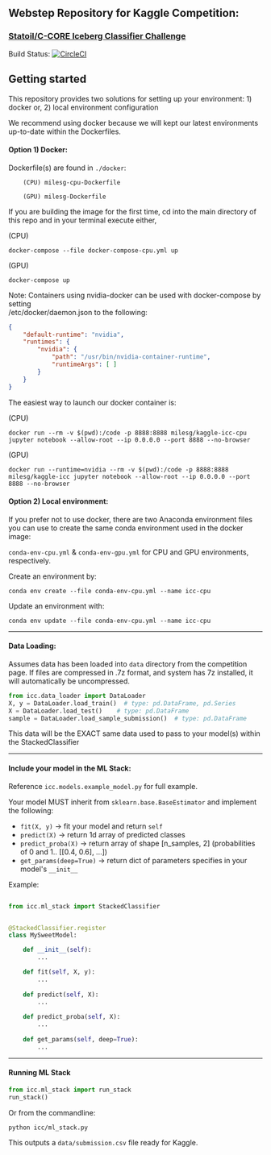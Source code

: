 ## Webstep Repository for Kaggle Competition:  
### [Statoil/C-CORE Iceberg Classifier Challenge](https://www.kaggle.com/c/statoil-iceberg-classifier-challenge)


Build Status: 
[![CircleCI](https://circleci.com/gh/milesgranger/StatoilCCoreKaggle/tree/master.svg?style=svg&circle-token=3fc7f5b381a1dd58d06545d0a1ccb71d96a96e3f)](https://circleci.com/gh/milesgranger/StatoilCCoreKaggle/tree/master)

## Getting started

This repository provides two solutions for setting up your environment: 
    1) docker or,
    2) local environment configuration

We recommend using docker because we will kept our latest environments up-to-date within the Dockerfiles.

#### Option 1) Docker:
Dockerfile(s) are found in `./docker`:

```commandline
    (CPU) milesg-cpu-Dockerfile

    (GPU) milesg-Dockerfile
```

If you are building the image for the first time, cd into the main directory of this repo and in your terminal execute either,

(CPU)
```commandline
docker-compose --file docker-compose-cpu.yml up
```

(GPU)
```commandline
docker-compose up
```

Note: Containers using nvidia-docker can be used with docker-compose by setting   
/etc/docker/daemon.json to the following:  
```json
{
    "default-runtime": "nvidia",
    "runtimes": {
        "nvidia": {
            "path": "/usr/bin/nvidia-container-runtime",
            "runtimeArgs": [ ]
        }
    }
}
```

The easiest way to launch our docker container is:

(CPU)
```commandline
docker run --rm -v $(pwd):/code -p 8888:8888 milesg/kaggle-icc-cpu jupyter notebook --allow-root --ip 0.0.0.0 --port 8888 --no-browser
```

(GPU)
```commandline
docker run --runtime=nvidia --rm -v $(pwd):/code -p 8888:8888 milesg/kaggle-icc jupyter notebook --allow-root --ip 0.0.0.0 --port 8888 --no-browser
```


#### Option 2) Local environment:

If you prefer not to use docker, there are two Anaconda environment files
you can use to create the same conda environment used in the docker image:

`conda-env-cpu.yml` & `conda-env-gpu.yml` for CPU and GPU environments, respectively.  

Create an environment by:  
```commandline
conda env create --file conda-env-cpu.yml --name icc-cpu
```

Update an environment with: 
```commandline
conda env update --file conda-env-cpu.yml --name icc-cpu
```

---

#### Data Loading:
Assumes data has been loaded into `data` directory from the competition page. 
If files are compressed in .7z format, and system has 7z installed, it will automatically be uncompressed.  

```python
from icc.data_loader import DataLoader
X, y = DataLoader.load_train()  # type: pd.DataFrame, pd.Series
X = DataLoader.load_test()    # type: pd.DataFrame
sample = DataLoader.load_sample_submission()  # type: pd.DataFrame
```

This data will be the EXACT same data used to pass to your model(s) within the StackedClassifier

---

#### Include your model in the ML Stack:

Reference `icc.models.example_model.py` for full example.

Your model MUST inherit from `sklearn.base.BaseEstimator` and implement the following:
- `fit(X, y)` -> fit your model and return `self`
- `predict(X)` -> return 1d array of predicted classes
- `predict_proba(X)` -> return array of shape [n_samples, 2] (probabilities of 0 and 1.. [[0.4, 0.6], ...])
- `get_params(deep=True)` -> return dict of parameters specifies in your model's `__init__` 


Example:
```python 

from icc.ml_stack import StackedClassifier


@StackedClassifier.register
class MySweetModel:

    def __init__(self):
        ...

    def fit(self, X, y):
        ...
        
    def predict(self, X):
        ...
        
    def predict_proba(self, X):
        ...
        
    def get_params(self, deep=True):
        ...
```

---


#### Running ML Stack

```python
from icc.ml_stack import run_stack
run_stack()
```

Or from the commandline:

```commandline
python icc/ml_stack.py
```

This outputs a `data/submission.csv` file ready for Kaggle.